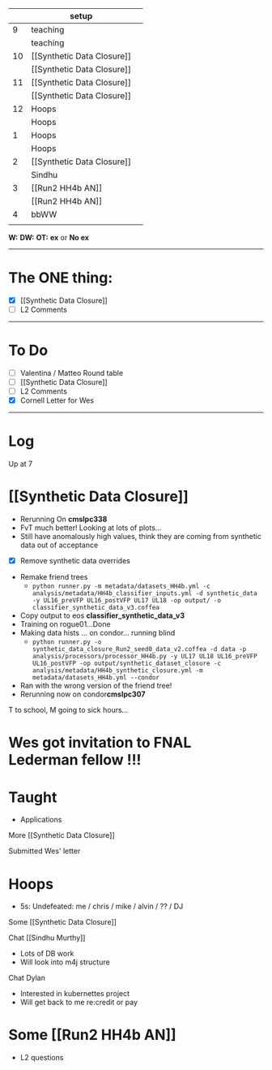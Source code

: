 
|     | setup                      |     |
| --- | -------------------------- | --- |
| 9   | teaching                   |     |
|     | teaching                   |     |
| 10  | [[Synthetic Data Closure]] |     |
|     | [[Synthetic Data Closure]] |     |
| 11  | [[Synthetic Data Closure]] |     |
|     | [[Synthetic Data Closure]] |     |
| 12  | Hoops                      |     |
|     | Hoops                      |     |
| 1   | Hoops                      |     |
|     | Hoops                      |     |
| 2   | [[Synthetic Data Closure]] |     |
|     | Sindhu                     |     |
| 3   | [[Run2 HH4b AN]]           |     |
|     | [[Run2 HH4b AN]]           |     |
| 4   | bbWW                       |     |
|     |                            |     |

**W:**
**DW:**
**OT:**
**ex** or **No ex**

---
# The ONE thing: 
- [x] [[Synthetic Data Closure]]
- [ ] L2 Comments

---
# To Do

- [ ]  Valentina / Matteo Round table
- [ ] [[Synthetic Data Closure]]
- [ ] L2 Comments
- [x]  Cornell Letter for Wes

---

# Log

Up at 7

# [[Synthetic Data Closure]]
- Rerunning On **cmslpc338**
- FvT much better! Looking at lots of plots...
- Still have anomalously  high values, think they are coming from synthetic data out of acceptance
- [x] Remove synthetic data overrides
- Remake friend trees
	- `python runner.py -m metadata/datasets_HH4b.yml -c analysis/metadata/HH4b_classifier_inputs.yml -d synthetic_data -y UL16_preVFP UL16_postVFP UL17 UL18 -op output/ -o classifier_synthetic_data_v3.coffea`
- Copy output to eos **classifier_synthetic_data_v3**
- Training on rogue01...Done
- Making data hists ... on condor... running blind
	- `python runner.py -o synthetic_data_closure_Run2_seed0_data_v2.coffea -d data -p analysis/processors/processor_HH4b.py -y UL17 UL18 UL16_preVFP UL16_postVFP -op output/synthetic_dataset_closure -c analysis/metadata/HH4b_synthetic_closure.yml -m metadata/datasets_HH4b.yml --condor`
- Ran with the wrong version of the friend tree!
- Rerunning now on condor**cmslpc307**


T to school,  M going to sick hours... 

# Wes got invitation to FNAL Lederman fellow !!!

# Taught
- Applications 


More [[Synthetic Data Closure]]

Submitted Wes' letter

# Hoops 
- 5s: Undefeated: me / chris / mike / alvin / ?? / DJ

Some [[Synthetic Data Closure]]

Chat [[Sindhu Murthy]]
- Lots of DB work
- Will look into m4j structure

Chat Dylan
- Interested in kubernettes project
- Will get back to me re:credit or pay

# Some [[Run2 HH4b AN]] 
- L2 questions